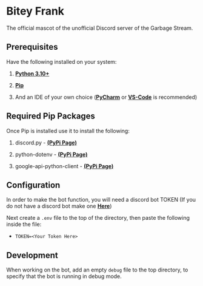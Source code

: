# Bitey Frank

The official mascot of the unofficial Discord server of the Garbage Stream.

## Prerequisites

Have the following installed on your system:

1. **[Python 3.10+](https://www.python.org/downloads/)**
2. **[Pip](https://pip.pypa.io/en/stable/installation/)**

3. And an IDE of your own choice (**[PyCharm](https://www.jetbrains.com/pycharm/)** or **[VS-Code](https://code.visualstudio.com/)** is recommended)



## Required Pip Packages

Once Pip is installed use it to install the following:

1. discord.py - **[(PyPi Page)](https://pypi.org/project/python-discord/)**

2. python-dotenv - **[(PyPi Page)](https://pypi.org/project/python-dotenv/)**

2. google-api-python-client - **[(PyPi Page)](https://pypi.org/project/google-api-python-client/)**



## Configuration

In order to make the bot function, you will need a discord bot TOKEN (If you do not have a discord bot make one **[Here](https://discord.com/developers/applications)**)

Next create a `.env` file to the top of the directory, then paste the following inside the file:
- `TOKEN=<Your Token Here>`



## Development

When working on the bot, add an empty `debug` file to the top directory, to specify that the bot is running in debug mode.


